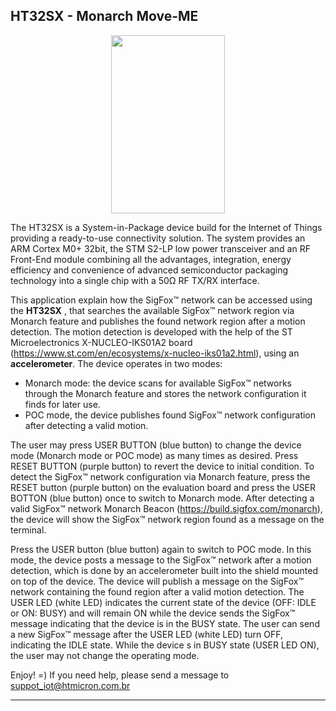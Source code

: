 ## HT32SX - Monarch Move-ME
<div align="center">
  <img src="eval_accel.png" width="182" height="285" >
</div>

The HT32SX is a System-in-Package device build for the Internet of Things providing a ready-to-use connectivity solution.
The system provides an ARM Cortex M0+ 32bit, the STM S2-LP low power transceiver and an RF Front-End module
combining all the advantages, integration, energy efficiency and convenience of advanced semiconductor packaging
technology into a single chip with a 50Ω RF TX/RX interface.


This application explain how the SigFox™ network can be accessed using the **HT32SX** , that searches the available SigFox™ network 
region via Monarch feature and publishes the found network region after a motion detection. The motion detection is developed with the help of the ST Microelectronics X-NUCLEO-IKS01A2 board (https://www.st.com/en/ecosystems/x-nucleo-iks01a2.html), using an **accelerometer**. The device operates in two modes: 

* Monarch mode: the device scans for available SigFox™ networks through the Monarch feature and stores the network 
configuration it finds for later use. 
* POC mode, the device publishes found SigFox™ network configuration after detecting a valid motion.

The user may press USER BUTTON (blue button) to change the device mode (Monarch mode or POC mode) as many times as desired. 
Press RESET BUTTON (purple button) to revert the device to initial condition.
To detect the SigFox™ network configuration via Monarch feature, press the RESET button (purple button) on the evaluation board and 
press the USER BOTTON (blue button) once to switch to Monarch mode. After detecting a valid SigFox™ network Monarch Beacon (https://build.sigfox.com/monarch), the device will show the SigFox™ network region found as a message on the terminal.

Press the USER button (blue button) again to switch to POC mode. In this mode, the device posts a message to the SigFox™ network after a 
motion detection, which is done by an accelerometer built into the shield mounted on top of the device. The device will publish a message 
on the SigFox™ network containing the found region after a valid motion detection. The USER LED (white LED) indicates the current state 
of the device (OFF: IDLE or ON: BUSY) and will remain ON while the device sends the SigFox™ message indicating that the device is in the 
BUSY state. The user can send a new SigFox™ message after the USER LED (white LED) turn OFF, indicating the IDLE state. While the device 
s in BUSY state (USER LED ON), the user may not change the operating mode.

 
Enjoy! =)
If you need help, please send a message to suppot_iot@htmicron.com.br 

---
